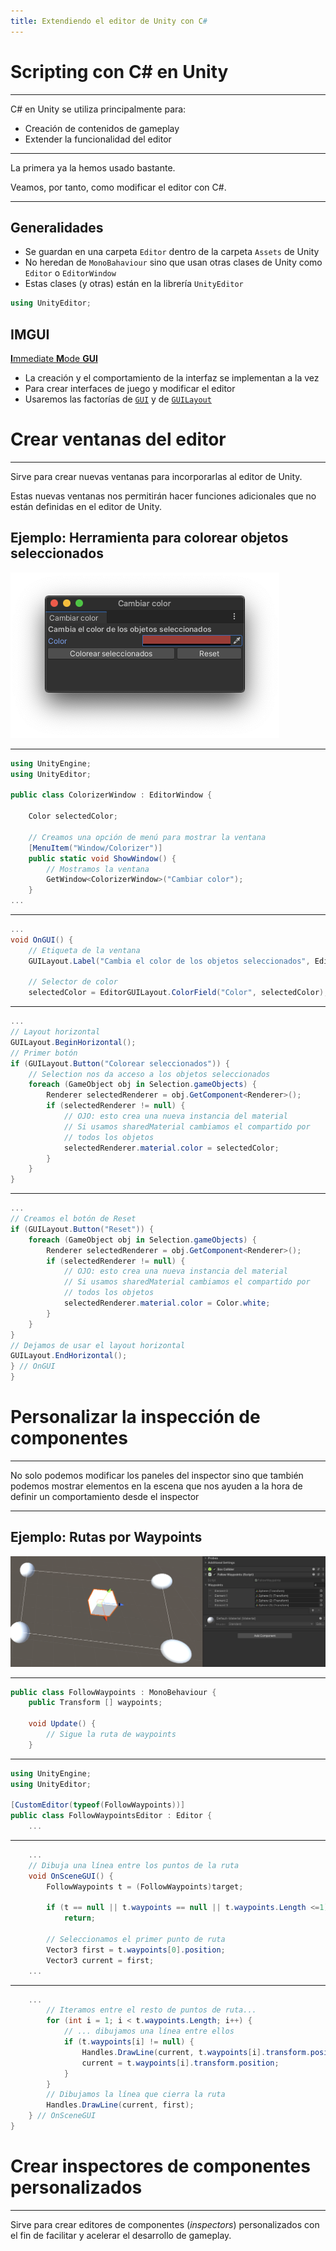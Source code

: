 ```yaml
---
title: Extendiendo el editor de Unity con C#
---
```



# Scripting con C# en Unity

---

C# en Unity se utiliza principalmente para:

- Creación de contenidos de gameplay
- Extender la funcionalidad del editor

---

La primera ya la hemos usado bastante.

Veamos, por tanto, como modificar el editor con C#.

---

## Generalidades

- Se guardan en una carpeta `Editor` dentro de la carpeta `Assets` de Unity
- No heredan de `MonoBahaviour` sino que usan otras clases de Unity como `Editor` o `EditorWindow`
- Estas clases (y otras) están en la librería `UnityEditor`

```csharp
using UnityEditor;
```

## IMGUI

[**I**mmediate **M**ode **GUI**](https://docs.unity3d.com/ScriptReference/UnityEngine.IMGUIModule.html)

- La creación y el comportamiento de la interfaz se implementan a la vez
- Para crear interfaces de juego y modificar el editor
- Usaremos las factorías de [`GUI`](https://docs.unity3d.com/ScriptReference/GUI.html) y de [`GUILayout`](https://docs.unity3d.com/ScriptReference/GUILayout.html)



# Crear ventanas del editor

---

Sirve para crear nuevas ventanas para incorporarlas al editor de Unity. 

Estas nuevas ventanas nos permitirán hacer funciones adicionales que no están definidas en el editor de Unity.

## Ejemplo: Herramienta para colorear objetos seleccionados

![Ventana de la herramienta para colorear objetos](./colorizer.png)

---

```csharp
using UnityEngine;
using UnityEditor;

public class ColorizerWindow : EditorWindow {
    
    Color selectedColor;

    // Creamos una opción de menú para mostrar la ventana
    [MenuItem("Window/Colorizer")]
    public static void ShowWindow() {
    	// Mostramos la ventana
        GetWindow<ColorizerWindow>("Cambiar color");
    }
...
```


---

```csharp
...
void OnGUI() {
	// Etiqueta de la ventana
    GUILayout.Label("Cambia el color de los objetos seleccionados", EditorStyles.boldLabel);

    // Selector de color
    selectedColor = EditorGUILayout.ColorField("Color", selectedColor);
```

---

```csharp
...
// Layout horizontal
GUILayout.BeginHorizontal();
// Primer botón
if (GUILayout.Button("Colorear seleccionados")) {
	// Selection nos da acceso a los objetos seleccionados
    foreach (GameObject obj in Selection.gameObjects) {
        Renderer selectedRenderer = obj.GetComponent<Renderer>();
        if (selectedRenderer != null) {
			// OJO: esto crea una nueva instancia del material
            // Si usamos sharedMaterial cambiamos el compartido por
            // todos los objetos
            selectedRenderer.material.color = selectedColor;
        }
    }
}
```

---

```csharp
...
// Creamos el botón de Reset
if (GUILayout.Button("Reset")) {
    foreach (GameObject obj in Selection.gameObjects) {
        Renderer selectedRenderer = obj.GetComponent<Renderer>();
        if (selectedRenderer != null) {
            // OJO: esto crea una nueva instancia del material
            // Si usamos sharedMaterial cambiamos el compartido por
            // todos los objetos
            selectedRenderer.material.color = Color.white;
        }
    }
}
// Dejamos de usar el layout horizontal
GUILayout.EndHorizontal();
} // OnGUI
}
```

# Personalizar la inspección de componentes

---

No solo podemos modificar los paneles del inspector sino que también podemos mostrar elementos en la escena que nos ayuden a la hora de definir un comportamiento desde el inspector

---

## Ejemplo: Rutas por Waypoints

![Ruta al seleccionar el objeto con el componente `FollowWaypoints`](./waypoints.png)

---

```csharp
public class FollowWaypoints : MonoBehaviour {
    public Transform [] waypoints;
	
	void Update() {
		// Sigue la ruta de waypoints
	}
```

---

```csharp
using UnityEngine;
using UnityEditor;

[CustomEditor(typeof(FollowWaypoints))]
public class FollowWaypointsEditor : Editor {
	...
```

---

```csharp
	...
	// Dibuja una línea entre los puntos de la ruta
    void OnSceneGUI() {
        FollowWaypoints t = (FollowWaypoints)target;

        if (t == null || t.waypoints == null || t.waypoints.Length <=1)
            return;

        // Seleccionamos el primer punto de ruta
        Vector3 first = t.waypoints[0].position;
        Vector3 current = first;
    ...
```

---


```csharp
	...
        // Iteramos entre el resto de puntos de ruta...
        for (int i = 1; i < t.waypoints.Length; i++) {
            // ... dibujamos una línea entre ellos
            if (t.waypoints[i] != null) {
                Handles.DrawLine(current, t.waypoints[i].transform.position);
                current = t.waypoints[i].transform.position;
            }
        }
        // Dibujamos la línea que cierra la ruta
        Handles.DrawLine(current, first);
    } // OnSceneGUI
}
```

# Crear inspectores de componentes personalizados

---

Sirve para crear editores de componentes (_inspectors_) personalizados con el fin de facilitar y acelerar el desarrollo de gameplay.

